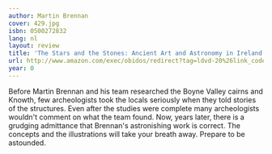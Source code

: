 ```yaml
---
author: Martin Brennan
cover: 429.jpg
isbn: 0500272832
lang: nl
layout: review
title: 'The Stars and the Stones: Ancient Art and Astronomy in Ireland'
url: http://www.amazon.com/exec/obidos/redirect?tag=ldvd-20%26link_code=xm2%26camp=2025%26creative=165953%26path=http://www.amazon.com/gp/redirect.html%253fASIN=0500272832%2526tag=ldvd-20%2526lcode=xm2%2526cID=2025%2526ccmID=165953%2526location=/o/ASIN/0500272832%25253FSubscriptionId=0VJDVJ14KM0P0VXDCQ82
year: 0
---
```

Before Martin Brennan and his team researched the Boyne Valley cairns and Knowth, few archeologists took the locals seriously when they told stories of the structures. Even after the studies were complete many archeologists  wouldn't comment on what the team found. Now, years later, there is a  grudging admittance that Brennan's astronishing work is correct. The  concepts and the illustrations will take your breath away. Prepare to be  astounded.

